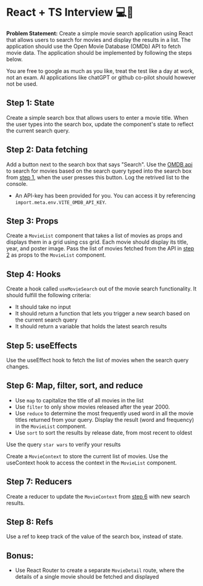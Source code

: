 # React + TS Interview 💻🎤

**Problem Statement:**
Create a simple movie search application using React that allows users to search for movies and display the results in a list. The application should use the Open Movie Database (OMDb) API to fetch movie data. The application should be implemented by following the steps below.

You are free to google as much as you like, treat the test like a day at work, not an exam. AI applications like chatGPT or github co-pilot should however not be used.

## Step 1: State

Create a simple search box that allows users to enter a movie title. When the user types into the search box, update the component's state to reflect the current search query.

## Step 2: Data fetching

Add a button next to the search box that says "Search". Use the [OMDB api](https://www.omdbapi.com/) to search for movies based on the search query typed into the search box from [step 1](#step-1-state), when the user presses this button. Log the retrived list to the console.

- An API-key has been provided for you. You can access it by referencing `import.meta.env.VITE_OMDB_API_KEY`.

## Step 3: Props

Create a `MovieList` component that takes a list of movies as props and displays them in a grid using css grid. Each movie should display its title, year, and poster image. Pass the list of movies fetched from the API in [step 2](#step-2-data-fetching) as props to the `MovieList` component.

## Step 4: Hooks

Create a hook called `useMovieSearch` out of the movie search functionality. It should fulfill the following criteria:

- It should take no input
- It should return a function that lets you trigger a new search based on the current search query
- It should return a variable that holds the latest search results

## Step 5: useEffects

Use the useEffect hook to fetch the list of movies when the search query changes.

## Step 6: Map, filter, sort, and reduce

- Use `map` to capitalize the title of all movies in the list
- Use `filter` to only show movies released after the year 2000.
- Use `reduce` to determine the most frequently used word in all the movie titles returned from your query. Display the result (word and frequency) in the `MovieList` component.
- Use `sort` to sort the results by release date, from most recent to oldest

Use the query `star wars` to verify your results

Create a `MovieContext` to store the current list of movies. Use the useContext hook to access the context in the `MovieList` component.

## Step 7: Reducers

Create a reducer to update the `MovieContext` from [step 6](#step-6-context) with new search results.

## Step 8: Refs

Use a ref to keep track of the value of the search box, instead of state.

## Bonus:

- Use React Router to create a separate `MovieDetail` route, where the details of a single movie should be fetched and displayed
